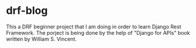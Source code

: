 # drf-blog
This a DRF beginner project that I am doing in order to learn Django Rest Framework.
The porject is being done by the help of "Django for APIs" book written by William S. Vincent.
